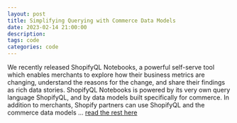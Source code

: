 ```yaml
---
layout: post
title: Simplifying Querying with Commerce Data Models
date: 2023-02-14 21:00:00
description: 
tags: code
categories: code
---
```


We recently released ShopifyQL Notebooks, a powerful self-serve tool which enables merchants 
to explore how their business metrics are changing, understand the reasons for the change, 
and share their findings as rich data stories. ShopifyQL Notebooks is powered by its very own 
query language ShopifyQL, and by data models built specifically for commerce. In addition to merchants, 
Shopify partners can use ShopifyQL and the commerce data models ... [read the rest here](https://shopify.engineering/building-commerce-data-models-with-shopifyql) 